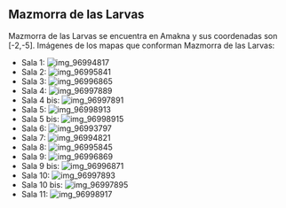 ## Mazmorra de las Larvas
Mazmorra de las Larvas se encuentra en Amakna y sus coordenadas son [-2,-5].
Imágenes de los mapas que conforman Mazmorra de las Larvas:
- Sala 1: ![img_96994817](https://media.discordapp.net/attachments/1115311447145193482/1115371296176492605/96994817.jpg)
- Sala 2: ![img_96995841](https://media.discordapp.net/attachments/1115311447145193482/1115371316741144736/96995841.jpg)
- Sala 3: ![img_96996865](https://media.discordapp.net/attachments/1115311447145193482/1115371320587333733/96996865.jpg)
- Sala 4: ![img_96997889](https://media.discordapp.net/attachments/1115311447145193482/1115371325339467907/96997889.jpg)
- Sala 4 bis: ![img_96997891](https://media.discordapp.net/attachments/1115311447145193482/1115371326778130572/96997891.jpg)
- Sala 5: ![img_96998913](https://media.discordapp.net/attachments/1115311447145193482/1115371355282616420/96998913.jpg)
- Sala 5 bis: ![img_96998915](https://media.discordapp.net/attachments/1115311447145193482/1115371356771586088/96998915.jpg)
- Sala 6: ![img_96993797](https://media.discordapp.net/attachments/1115311447145193482/1115371294167408690/96993797.jpg)
- Sala 7: ![img_96994821](https://media.discordapp.net/attachments/1115311447145193482/1115371297401217134/96994821.jpg)
- Sala 8: ![img_96995845](https://media.discordapp.net/attachments/1115311447145193482/1115371319362600960/96995845.jpg)
- Sala 9: ![img_96996869](https://media.discordapp.net/attachments/1115311447145193482/1115371322210525376/96996869.jpg)
- Sala 9 bis: ![img_96996871](https://media.discordapp.net/attachments/1115311447145193482/1115371323879862272/96996871.jpg)
- Sala 10: ![img_96997893](https://media.discordapp.net/attachments/1115311447145193482/1115371348861128784/96997893.jpg)
- Sala 10 bis: ![img_96997895](https://media.discordapp.net/attachments/1115311447145193482/1115371351298023444/96997895.jpg)
- Sala 11: ![img_96998917](https://media.discordapp.net/attachments/1115311447145193482/1115371358289920070/96998917.jpg)
